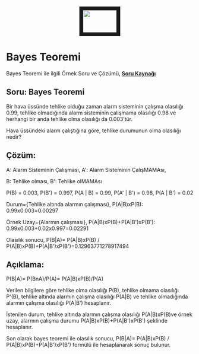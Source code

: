 <p align="center">
<a href="https://colab.research.google.com/drive/1aLQmoL3Yu-UhQek108eJjTICwzU4Wpl6" target="_blank">
 <img src="https://colab.research.google.com/assets/colab-badge.svg" width="90" height="60" border="10" />
</a>
</p>                   

# Bayes Teoremi
Bayes Teoremi ile ilgili Örnek Soru ve Çözümü,  [**Soru Kaynağı**](http://www.baskent.edu.tr/~iserdem/dersler/258/Bolum2.pdf)

## Soru: Bayes Teoremi

Bir hava üssünde tehlike olduğu zaman alarm sisteminin çalışma olasılığı 0.99, tehlike olmadığında alarm sisteminin çalışmama olasılığı 0.98 ve herhangi bir anda tehlike olma olasılığı da 0.003’tür. 

Hava üssündeki alarm çalıştığına göre, tehlike durumunun olma olasılığı nedir?

## Çözüm:

A: Alarm Sisteminin Çalışması,  A': Alarm Sisteminin ÇalışMAMAsı, 

B: Tehlike olması, B': Tehlike olMAMAsı
   
P(B) = 0.003, P(B') = 0.997, P(A | B) = 0.99, P(A' | B') = 0.98, P(A | B') = 0.02

Durum={Tehlike altında alarmın çalışması},   P(A|B)xP(B): 0.99x0.003=0.00297

Örnek Uzay={Alarmın çalışması},   P(A|B)xP(B)+P(A|B')xP(B'): 0.99x0.003+0.02x0.997=0.02291

Olasılık sonucu,    P(B|A)= P(A|B)xP(B) / P(A|B)xP(B)+P(A|B')xP(B')=0.12963771278917494

## Açıklama:

P(B|A)= P(BnA)/P(A)= P(A|B)xP(B)/P(A)

Verilen bilgilere göre tehlike olma olasılığı P(B), tehlike olmama olasılığı P'(B), tehlike altında alarmın çalışma olasılığı P(A|B) ve tehlike olmadığında alarmın çalışma olasılığı P(A|B') hesaplanır.

İstenilen durum, tehlike altında alarmın çalışma olasılığı P(A|B)xP(B)ve örnek uzay, alarmın çalışma durumu P(A|B)xP(B)+P(A|B')xP(B') şeklinde hesaplanır.

Son olarak bayes teoremi ile olasılık sonucu, P(B|A)= P(A|B)xP(B) / P(A|B)xP(B)+P(A|B')xP(B') formülü ile hesaplanarak sonuç bulunur.
